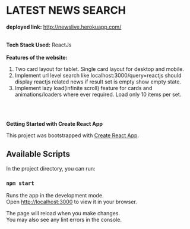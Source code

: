 # LATEST NEWS SEARCH
**deployed link:** http://newslive.herokuapp.com/
<br/><br/>

**Tech Stack Used:** ReactJs
<br/><br>
**Features of the website:**
<br/>
1. Two card layout for tablet. Single card layout for desktop and mobile.
2. Implement url level search like localhost:3000/query=reactjs should display reactjs related news if result set is empty show empty state.
3.  Implement lazy load(infinite scroll) feature for cards and animations/loaders where ever required. Load only 10 items per set.

<br/><br>


**Getting Started with Create React App**

This project was bootstrapped with [Create React App](https://github.com/facebook/create-react-app).

## Available Scripts

In the project directory, you can run:

### `npm start`

Runs the app in the development mode.\
Open [http://localhost:3000](http://localhost:3000) to view it in your browser.

The page will reload when you make changes.\
You may also see any lint errors in the console.



